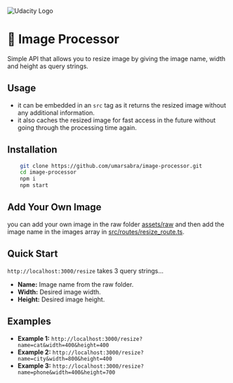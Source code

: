 ![Udacity Logo](https://upload.wikimedia.org/wikipedia/commons/3/3b/Udacity_logo.png)

# 💎 Image Processor

Simple API that allows you to resize image by giving the image name, width and height as query strings.

## Usage

- it can be embedded in an `src` tag as it returns the resized image without any additional information.
- it also caches the resized image for fast access in the future without going through the processing time again.

## Installation

```bash
    git clone https://github.com/umarsabra/image-processor.git
    cd image-processor
    npm i
    npm start
```

## Add Your Own Image

you can add your own image in the raw folder [assets/raw](https://github.com/umarsabra/image-processor/tree/main/assets/raw) and then add the image name in the images array in [src/routes/resize_route.ts](https://github.com/umarsabra/image-processor/blob/main/src/routes/resize_route.ts).

## Quick Start

`http://localhost:3000/resize` takes 3 query strings...

- **Name:** Image name from the raw folder.
- **Width:** Desired image width.
- **Height:** Desired image height.

## Examples

- **Example 1:** `http://localhost:3000/resize?name=cat&width=400&height=400`
- **Example 2:** `http://localhost:3000/resize?name=city&width=800&height=400`
- **Example 3:** `http://localhost:3000/resize?name=phone&width=400&height=700`

